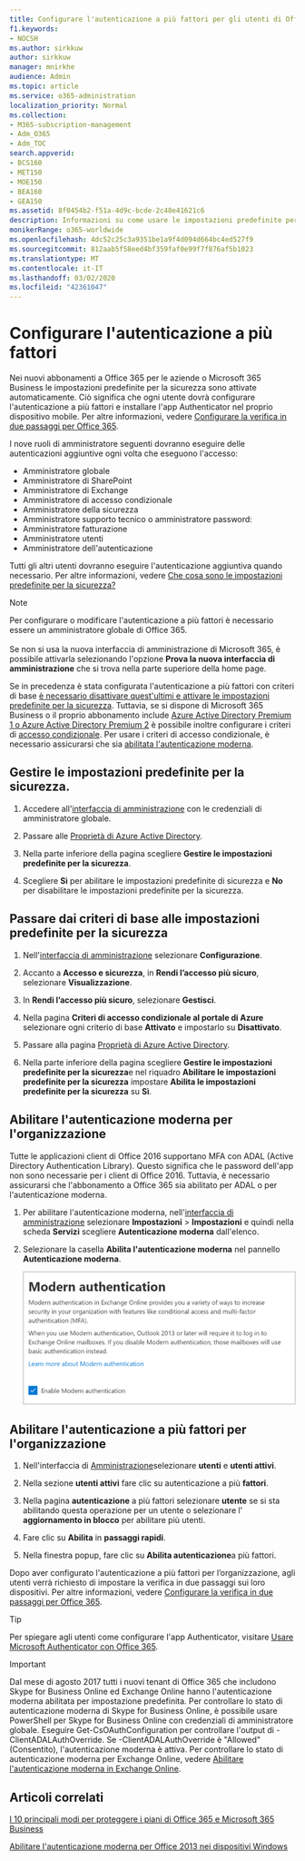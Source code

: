 ```yaml
---
title: Configurare l'autenticazione a più fattori per gli utenti di Office 365
f1.keywords:
- NOCSH
ms.author: sirkkuw
author: sirkkuw
manager: mnirkhe
audience: Admin
ms.topic: article
ms.service: o365-administration
localization_priority: Normal
ms.collection:
- M365-subscription-management
- Adm_O365
- Adm_TOC
search.appverid:
- BCS160
- MET150
- MOE150
- BEA160
- GEA150
ms.assetid: 8f0454b2-f51a-4d9c-bcde-2c48e41621c6
description: Informazioni su come usare le impostazioni predefinite per la sicurezza per configurare l'autenticazione a più fattori per gli utenti di Office 365.
monikerRange: o365-worldwide
ms.openlocfilehash: 4dc52c25c3a9351be1a9f4d094d664bc4ed527f9
ms.sourcegitcommit: 812aab5f58eed4bf359faf0e99f7f876af5b1023
ms.translationtype: MT
ms.contentlocale: it-IT
ms.lasthandoff: 03/02/2020
ms.locfileid: "42361047"
---
```

# <a name="set-up-multi-factor-authentication"></a>Configurare l'autenticazione a più fattori
  
Nei nuovi abbonamenti a Office 365 per le aziende o Microsoft 365 Business le impostazioni predefinite per la sicurezza sono attivate automaticamente. Ciò significa che ogni utente dovrà configurare l'autenticazione a più fattori e installare l'app Authenticator nel proprio dispositivo mobile. Per altre informazioni, vedere [Configurare la verifica in due passaggi per Office 365](https://support.office.com/article/ace1d096-61e5-449b-a875-58eb3d74de14).  

I nove ruoli di amministratore seguenti dovranno eseguire delle autenticazioni aggiuntive ogni volta che eseguono l'accesso:
- Amministratore globale
- Amministratore di SharePoint
- Amministratore di Exchange
- Amministratore di accesso condizionale
- Amministratore della sicurezza
- Amministratore supporto tecnico o amministratore password:
- Amministratore fatturazione
- Amministratore utenti
- Amministratore dell'autenticazione

Tutti gli altri utenti dovranno eseguire l'autenticazione aggiuntiva quando necessario. Per altre informazioni, vedere [Che cosa sono le impostazioni predefinite per la sicurezza?](https://docs.microsoft.com/azure/active-directory/fundamentals/concept-fundamentals-security-defaults)

> [!NOTE]
> Per configurare o modificare l'autenticazione a più fattori è necessario essere un amministratore globale di Office 365. <br><br>
> Se non si usa la nuova interfaccia di amministrazione di Microsoft 365, è possibile attivarla selezionando l'opzione **Prova la nuova interfaccia di amministrazione** che si trova nella parte superiore della home page.

Se in precedenza è stata configurata l'autenticazione a più fattori con criteri di base [è necessario disattivare quest'ultimi e attivare le impostazioni predefinite per la sicurezza](#move-from-baseline-policies-to-security-defaults). Tuttavia, se si dispone di Microsoft 365 Business o il proprio abbonamento include [Azure Active Directory Premium 1 o Azure Active Directory Premium 2](https://azure.microsoft.com/pricing/details/active-directory/) è possibile inoltre configurare i criteri di [accesso condizionale](https://docs.microsoft.com/azure/active-directory/conditional-access/overview). Per usare i criteri di accesso condizionale, è necessario assicurarsi che sia [abilitata l'autenticazione moderna](#enable-multi-factor-authentication-for-your-organization).

## <a name="manage-security-defaults"></a>Gestire le impostazioni predefinite per la sicurezza.

1. Accedere all'[interfaccia di amministrazione](https://go.microsoft.com/fwlink/p/?linkid=834822) con le credenziali di amministratore globale.
2. Passare alle [Proprietà di Azure Active Directory](https://portal.azure.com/#blade/Microsoft_AAD_IAM/ActiveDirectoryMenuBlade/Properties).

3. Nella parte inferiore della pagina scegliere **Gestire le impostazioni predefinite per la sicurezza**.
4. Scegliere **Sì** per abilitare le impostazioni predefinite di sicurezza e **No** per disabilitare le impostazioni predefinite per la sicurezza.

## <a name="move-from-baseline-policies-to-security-defaults"></a>Passare dai criteri di base alle impostazioni predefinite per la sicurezza

1. Nell'[interfaccia di amministrazione](https://go.microsoft.com/fwlink/p/?linkid=834822) selezionare **Configurazione**.

2. Accanto a **Accesso e sicurezza**, in **Rendi l’accesso più sicuro**, selezionare **Visualizzazione**.

3. In **Rendi l’accesso più sicuro**, selezionare **Gestisci**. 

4. Nella pagina **Criteri di accesso condizionale al portale di Azure** selezionare ogni criterio di base **Attivato** e impostarlo su **Disattivato**.
5. Passare alla pagina [Proprietà di Azure Active Directory](https://portal.azure.com/#blade/Microsoft_AAD_IAM/ActiveDirectoryMenuBlade/Properties).
6. Nella parte inferiore della pagina scegliere **Gestire le impostazioni predefinite per la sicurezza**e nel riquadro **Abilitare le impostazioni predefinite per la sicurezza** impostare **Abilita le impostazioni predefinite per la sicurezza** su **Sì**. 

## <a name="enable-modern-authentication-for-your-organization"></a>Abilitare l'autenticazione moderna per l'organizzazione

Tutte le applicazioni client di Office 2016 supportano MFA con ADAL (Active Directory Authentication Library). Questo significa che le password dell'app non sono necessarie per i client di Office 2016. Tuttavia, è necessario assicurarsi che l'abbonamento a Office 365 sia abilitato per ADAL o per l'autenticazione moderna.

1. Per abilitare l'autenticazione moderna, nell'[interfaccia di amministrazione](https://go.microsoft.com/fwlink/p/?linkid=834822) selezionare **Impostazioni** \> **Impostazioni** e quindi nella scheda **Servizi** scegliere **Autenticazione moderna** dall'elenco.

2. Selezionare la casella **Abilita l'autenticazione moderna** nel pannello **Autenticazione moderna**. 

    ![Pannello Autenticazione moderna con casella di controllo Abilita selezionata.](../../media/enablemodernauth.png)
    
## <a name="enable-multi-factor-authentication-for-your-organization"></a>Abilitare l'autenticazione a più fattori per l'organizzazione
    
1. Nell'interfaccia di [Amministrazione](https://go.microsoft.com/fwlink/p/?linkid=834822)selezionare **utenti** e **utenti attivi**.

2. Nella sezione **utenti attivi** fare clic su autenticazione a più **fattori**.

3. Nella pagina **autenticazione** a più fattori selezionare **utente** se si sta abilitando questa operazione per un utente o selezionare l' **aggiornamento in blocco** per abilitare più utenti.

4. Fare clic su **Abilita** in **passaggi rapidi**.

5. Nella finestra popup, fare clic su **Abilita autenticazione**a più fattori.

Dopo aver configurato l'autenticazione a più fattori per l’organizzazione, agli utenti verrà richiesto di impostare la verifica in due passaggi sui loro dispositivi. Per altre informazioni, vedere [Configurare la verifica in due passaggi per Office 365](https://support.office.com/article/ace1d096-61e5-449b-a875-58eb3d74de14).
    
> [!TIP]
> Per spiegare agli utenti come configurare l'app Authenticator, visitare [Usare Microsoft Authenticator con Office 365](https://support.office.com/article/use-microsoft-authenticator-with-office-365-1412611f-ad8d-43ab-807c-7965e5155411?ui=en-US&rs=en-US&ad=US#ID0EAADAAA=_Step_1).


> [!IMPORTANT]
> Dal mese di agosto 2017 tutti i nuovi tenant di Office 365 che includono Skype for Business Online ed Exchange Online hanno l'autenticazione moderna abilitata per impostazione predefinita. Per controllare lo stato di autenticazione moderna di Skype for Business Online, è possibile usare PowerShell per Skype for Business Online con credenziali di amministratore globale. Eseguire Get-CsOAuthConfiguration per controllare l'output di -ClientADALAuthOverride. Se -ClientADALAuthOverride è "Allowed" (Consentito), l'autenticazione moderna è attiva.
Per controllare lo stato di autenticazione moderna per Exchange Online, vedere [Abilitare l'autenticazione moderna in Exchange Online](https://docs.microsoft.com/exchange/clients-and-mobile-in-exchange-online/enable-or-disable-modern-authentication-in-exchange-online).

## <a name="related-articles"></a>Articoli correlati

[I 10 principali modi per proteggere i piani di Office 365 e Microsoft 365 Business](secure-your-business-data.md)

[Abilitare l'autenticazione moderna per Office 2013 nei dispositivi Windows](enable-modern-authentication.md)
